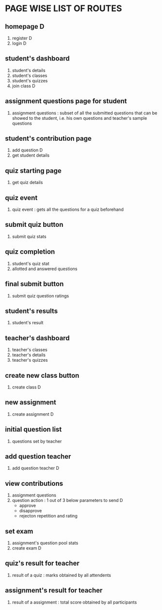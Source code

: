 # PAGE WISE LIST OF ROUTES

## homepage     D
1. register D
2. login D

## student's dashboard
1. student's details
2. student's classes
3. student's quizzes
4. join class       D

## assignment questions page for student
1. assignment questions : subset of all the submitted questions that can be showed to the student, i.e. his own questions and teacher's sample questions

## student's contribution page
1. add question D
2. get student details
   
## quiz starting page
1. get quiz details
   
## quiz event
1. quiz event : gets all the questions for a quiz beforehand 
   
## submit quiz button
1. submit quiz stats
   
## quiz completion
1. student's quiz stat
2. allotted and answered questions

## final submit button
1. submit quiz question ratings 

## student's results
1. student's result

## teacher's dashboard
1. teacher's classes
2. teacher's details
3. teacher's quizzes

## create new class button
1. create class     D

## new assignment
1. create assignment    D
   
## initial question list
1. questions set by teacher

## add question teacher
1. add question teacher D

## view contributions
1. assignment questions
2. question action : 1 out of 3 below parameters to send    D
    * approve
    * disapprove
    * rejecton repetition
  and rating    

## set exam
1. assignment's question pool stats
2. create exam  D

## quiz's result for teacher
1. result of a quiz : marks obtained by all attendents

## assignment's result for teacher
1. result of a assignment : total score obtained by all participants